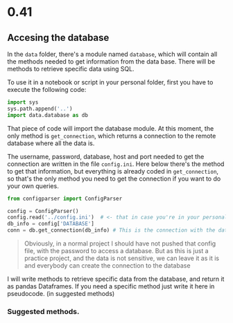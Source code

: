 # 0.41

## Accesing the database
In the `data` folder, there's a module named `database`, which will contain all the methods needed to get information from the data base. There will be methods to retrieve specific data using SQL. 

To use it in a notebook or script in your personal folder, first you have to execute the following code:

``` Python
import sys
sys.path.append('..')
import data.database as db
```

That piece of code will import the database module. At this moment, the only method is `get_connection`, which returns a connection to the remote database where all the data is. 

The username, password, database, host and port needed to get the connection are written in the file `config.ini`. Here below there's the method to get that information, but everything is already coded in `get_connection`, so that's the only method you need to get the connection if you want to do your own queries. 

```Python
from configparser import ConfigParser

config = ConfigParser()
config.read('../config.ini')  # <- that in case you're in your personal folder
db_info = config['DATABASE']
conn = db.get_connection(db_info) # This is the connection with the database
```

> Obviously, in a normal project I should have not pushed that config file, with the password to access a database. But as this is just a practice project, and the data is not sensitive, we can leave it as it is and everybody can create the connection to the database

I will write methods to retrieve specific data from the database, and return it as pandas Dataframes. If you need a specific method just write it here in pseudocode. (in suggested methods)

### Suggested methods.
